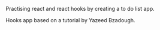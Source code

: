 Practising react and react hooks by creating a to do list app.

Hooks app based on a tutorial by Yazeed Bzadough.